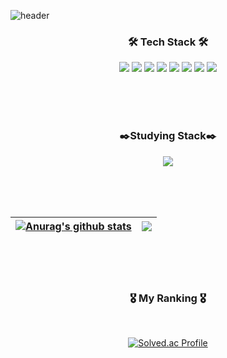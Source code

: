![header](https://capsule-render.vercel.app/api?type=waving&color=auto&height=300&section=header&text=siajin&fontSize=90&animation=fadeIn&fontAlignY=38&desc=who%20just%20like%20coding&descAlignY=52&descAlign=65)


<h3 align="center">🛠 Tech Stack 🛠</h3>
<p align="center">
<img src="https://img.shields.io/static/v1?style=for-the-badge&message=C&color=222222&logo=C&logoColor=A8B9CC&label="/>
<img src="https://img.shields.io/static/v1?style=for-the-badge&message=Python&color=3776AB&logo=Python&logoColor=FFFFFF&label="/>
<img src="https://img.shields.io/static/v1?style=for-the-badge&message=HTML5&color=E34F26&logo=HTML5&logoColor=FFFFFF&label="/>
<img src="https://img.shields.io/static/v1?style=for-the-badge&message=CSS3&color=1572B6&logo=CSS3&logoColor=FFFFFF&label="/>

<img src="https://img.shields.io/static/v1?style=for-the-badge&message=React&color=222222&logo=React&logoColor=61DAFB&label="/>
<img src="https://img.shields.io/static/v1?style=for-the-badge&message=C+Sharp&color=239120&logo=C+Sharp&logoColor=FFFFFF&label="/>
<img src="https://img.shields.io/static/v1?style=for-the-badge&message=Node.js&color=339933&logo=Node.js&logoColor=FFFFFF&label="/>
<img src="https://img.shields.io/static/v1?style=for-the-badge&message=Django&color=092E20&logo=Django&logoColor=FFFFFF&label="/>
</p>

<br><br><br>

<h3 align="center">✒️Studying Stack✒️</h3>
<p align="center">
<img src="https://img.shields.io/badge/React Native-61DAFB?style=flat-square&logo=React&logoColor=black"/>
</p>

<br><br><br>

| <a href="https://github.com/siajin/siajin"><img align="center" src="https://github-readme-stats.vercel.app/api?username=siajin&show_icons=true&include_all_commits=true&theme=buefy&hide_border=true" alt="Anurag's github stats" /></a> | <a href="https://github.com/siajin/siajin"><img align="center" src="https://github-readme-stats.vercel.app/api/top-langs/?username=siajin&layout=compact&theme=buefy&hide_border=true" /></a> |
| ------------- | ------------- |

<br><br><br>
     
<h3 align="center">🎖  My Ranking  🎖</h3>
<div align="center">
<br>
  
[![Solved.ac Profile](http://mazassumnida.wtf/api/v2/generate_badge?boj=siajin)](https://solved.ac/siajin/)


